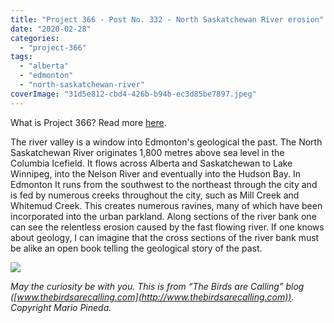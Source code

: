 ```yaml
---
title: "Project 366 - Post No. 332 - North Saskatchewan River erosion"
date: "2020-02-28"
categories: 
  - "project-366"
tags: 
  - "alberta"
  - "edmonton"
  - "north-saskatchewan-river"
coverImage: "31d5e812-cbd4-426b-b94b-ec3d85be7897.jpeg"
---
```


What is Project 366? Read more [here](https://thebirdsarecalling.com/2019/03/29/project-366/).

The river valley is a window into Edmonton's geological the past. The North Saskatchewan River originates 1,800 metres above sea level in the Columbia Icefield. It flows across Alberta and Saskatchewan to Lake Winnipeg, into the Nelson River and eventually into the Hudson Bay. In Edmonton It runs from the southwest to the northeast through the city and is fed by numerous creeks throughout the city, such as Mill Creek and Whitemud Creek. This creates numerous ravines, many of which have been incorporated into the urban parkland. Along sections of the river bank one can see the relentless erosion caused by the fast flowing river. If one knows about geology, I can imagine that the cross sections of the river bank must be alike an open book telling the geological story of the past.

![](https://thebirdsarecallingandimustgo.files.wordpress.com/2020/02/31d5e812-cbd4-426b-b94b-ec3d85be7897.jpeg?w=1024)

_May the curiosity be with you. This is from “The Birds are Calling” blog ([www.thebirdsarecalling.com](http://www.thebirdsarecalling.com)). Copyright Mario Pineda._
